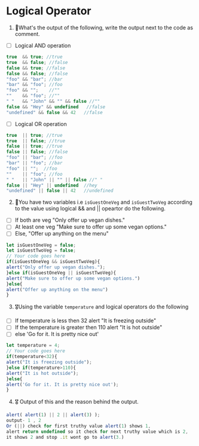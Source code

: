 # Logical Operator

1. 🥇What's the output of the following, write the output next to the code as comment.

* [ ] Logical AND operation

```js
true  && true; //true
true  && false; //false
false && true; //false
false && false; //false
"foo" && "bar"; //bar
"bar" && "foo"; //foo
"foo" && "";    //""
""    && "foo"; //""
" "   && "John" && "" && false //""
false && "Hey" && undefined   //false
"undefined" && false && 42   //false
```

* [ ] Logical OR operation
```js
true  || true; //true
true  || false; //true
false || true; //true
false || false; //false
"foo" || "bar"; //foo
"bar" || "foo"; //bar
"foo" || "";  //foo
""    || "foo"; //foo
" "   || "John" || "" || false //" "
false || "Hey" || undefined  //hey
"undefined" || false || 42   //undefined
```

2. 🥈You have two variables i.e `isGuestOneVeg` and  `isGuestTwoVeg` according to the value using logical && and || opeartor do the following.

* [ ] If both are veg "Only offer up vegan dishes."
* [ ] At least one veg  "Make sure to offer up some vegan options."
* [ ] Else, "Offer up anything on the menu"
```js
let isGuestOneVeg = false;
let isGuestTwoVeg = false;
// Your code goes here
if(isGuestOneVeg && isGuestTwoVeg){
alert("Only offer up vegan dishes.");
}else if(isGuestOneVeg || isGuestTwoVeg){
alert("Make sure to offer up some vegan options.")
}else{
alert("Offer up anything on the menu")
}

```


3. 🎖Using the variable `temperature` and logical operators do the following
* [ ] If temperature is less then 32 alert "It is freezing outside"
* [ ] If the temperature is greater then 110 alert "It is hot outside"
* [ ] else 'Go for it. It is pretty nice out'
```js
let temperature = 4;
// Your code goes here
if(temperature<32){
alert("It is freezing outside");
}else if(temperature>110){
alert("It is hot outside");
}else{
alert('Go for it. It is pretty nice out');
}
```

4. 🎖 Output of this and the reason behind the output.
```js
alert( alert(1) || 2 || alert(3) );
output- 1 , 2
Or (||) check for first truthy value alert(1) shows 1, 
alert return undefined so it check for next truthy value which is 2,
it shows 2 and stop .it wont go to alert(3.)


```